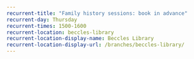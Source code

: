 ```yaml
---
recurrent-title: "Family history sessions: book in advance"
recurrent-day: Thursday
recurrent-times: 1500-1600
recurrent-location: beccles-library
recurrent-location-display-name: Beccles Library
recurrent-location-display-url: /branches/beccles-library/
---
```

